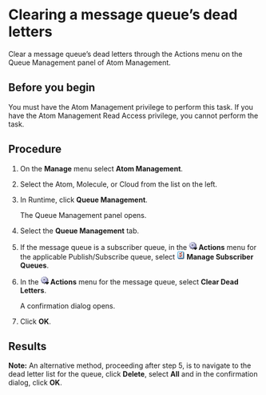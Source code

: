# Clearing a message queue’s dead letters 

<head>
  <meta name="guidename" content="Integration"/>
  <meta name="context" content="GUID-d65da91c-8849-4bc1-9fa0-ba9dcfe03f6c"/>
</head>


Clear a message queue’s dead letters through the Actions menu on the Queue Management panel of Atom Management.

## Before you begin

You must have the Atom Management privilege to perform this task. If you have the Atom Management Read Access privilege, you cannot perform the task.

## Procedure

1.  On the **Manage** menu select **Atom Management**.

2.  Select the Atom, Molecule, or Cloud from the list on the left.

3.  In Runtime, click **Queue Management**.

    The Queue Management panel opens.

4.  Select the **Queue Management** tab.

5.  If the message queue is a subscriber queue, in the **![](../Images/main-ic-gear-blue-and-arrow-black-16_188e61d7-2204-48ad-b085-15fa4a70615d.jpg) Actions** menu for the applicable Publish/Subscribe queue, select **![](../Images/main-ic-document-with-two-red-checkmarks-16_839b7a6c-7f81-4605-8fea-034697f24074.jpg) Manage Subscriber Queues**.

6.  In the **![](../Images/main-ic-gear-blue-and-arrow-black-16_188e61d7-2204-48ad-b085-15fa4a70615d.jpg) Actions** menu for the message queue, select **Clear Dead Letters**.

    A confirmation dialog opens.

7.  Click **OK**.

## Results

**Note:** An alternative method, proceeding after step 5, is to navigate to the dead letter list for the queue, click **Delete**, select **All** and in the confirmation dialog, click **OK**.